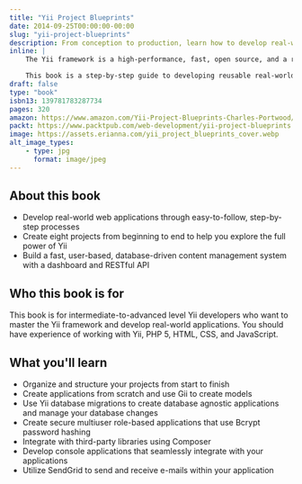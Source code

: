 ```yaml
---
title: "Yii Project Blueprints"
date: 2014-09-25T00:00:00-00:00
slug: "yii-project-blueprints"
description: From conception to production, learn how to develop real-world applications with the Yii framework
inline: |
    The Yii framework is a high-performance, fast, open source, and a rapid development PHP framework that can be used to develop modern web applications. It provides the toolkit for developing both personal projects and enterprise applications. Yii’s component-based architecture lets developers build modules so that they aren’t customizing the underlying code base and so that anything they build is easy to use in different projects.

    This book is a step-by-step guide to developing reusable real-world applications using the Yii framework. The book will guide you through several projects from the project conception through to planning your project and implementation. You will explore the key features of the framework and learn how to use it efficiently and effectively to build solid core applications that you’ll be able to reuse in real-world projects. At the end of each project, you’ll have a better understanding of Yii and a working application that you can use in the future.
draft: false
type: "book"
isbn13: 139781783287734
pages: 320
amazon: https://www.amazon.com/Yii-Project-Blueprints-Charles-Portwood/dp/178328773X
packt: https://www.packtpub.com/web-development/yii-project-blueprints
image: https://assets.erianna.com/yii_project_blueprints_cover.webp
alt_image_types:
    - type: jpg
      format: image/jpeg
---
```

## About this book
- Develop real-world web applications through easy-to-follow, step-by-step processes
- Create eight projects from beginning to end to help you explore the full power of Yii
- Build a fast, user-based, database-driven content management system with a dashboard and RESTful API

## Who this book is for
This book is for intermediate-to-advanced level Yii developers who want to master the Yii framework and develop real-world applications. You should have experience of working with Yii, PHP 5, HTML, CSS, and JavaScript.

## What you'll learn
- Organize and structure your projects from start to finish
- Create applications from scratch and use Gii to create models
- Use Yii database migrations to create database agnostic applications and manage your database changes
- Create secure multiuser role-based applications that use Bcrypt password hashing
- Integrate with third-party libraries using Composer
- Develop console applications that seamlessly integrate with your applications
- Utilize SendGrid to send and receive e-mails within your application